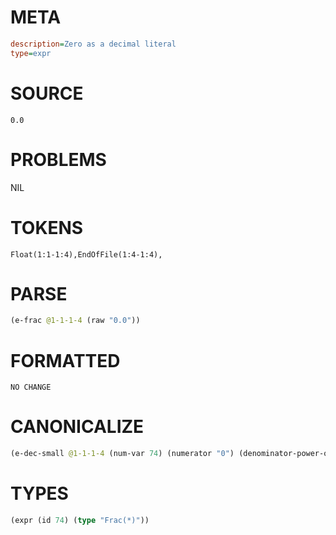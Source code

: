 # META
~~~ini
description=Zero as a decimal literal
type=expr
~~~
# SOURCE
~~~roc
0.0
~~~
# PROBLEMS
NIL
# TOKENS
~~~zig
Float(1:1-1:4),EndOfFile(1:4-1:4),
~~~
# PARSE
~~~clojure
(e-frac @1-1-1-4 (raw "0.0"))
~~~
# FORMATTED
~~~roc
NO CHANGE
~~~
# CANONICALIZE
~~~clojure
(e-dec-small @1-1-1-4 (num-var 74) (numerator "0") (denominator-power-of-ten "1") (value "0.0") (id 74))
~~~
# TYPES
~~~clojure
(expr (id 74) (type "Frac(*)"))
~~~